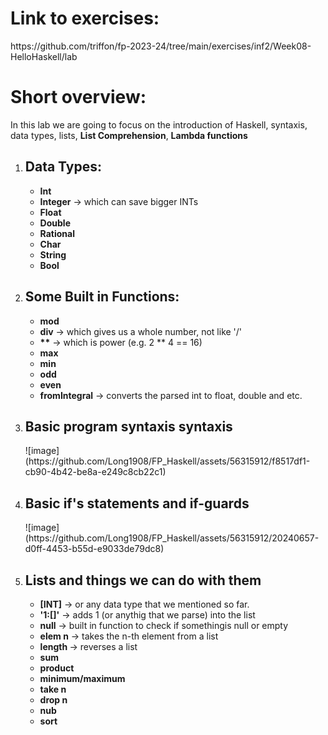 <h1>Link to exercises:</h1>
<p>https://github.com/triffon/fp-2023-24/tree/main/exercises/inf2/Week08-HelloHaskell/lab</p>
<h1>Short overview: </h1>
<p>In this lab we are going to focus on the introduction of Haskell, syntaxis, data types, lists, <b>List Comprehension</b>, <b>Lambda functions</b> </br>
<ol>
  <li>
    <h2>Data Types:</h2>
      <ul>
        <li><b>Int</b></li>
        <li><b>Integer</b> -> which can save bigger INTs</li>
        <li><b>Float</b></li>
        <li><b>Double</b></li>
        <li><b>Rational</b></li>
        <li><b>Char</b></li>
        <li><b>String</b></li>
        <li><b>Bool</b></li>
      </ul>
  </li>
  <li>
    <h2>Some Built in Functions:</h2>
      <ul>
        <li><b>mod</b></li>
        <li><b>div</b> -> which gives us a whole number, not like '/'</li>
        <li><b>**</b> -> which is power (e.g. 2 ** 4 == 16)</li>
        <li><b>max</b></li>
        <li><b>min</b></li>
        <li><b>odd</b></li>
        <li><b>even</b></li>
        <li><b>fromIntegral</b> -> converts the parsed int to float, double and etc.</li>
      </ul>
  </li>
  <li>
    <h2>Basic program syntaxis syntaxis</h2>
    ![image](https://github.com/Long1908/FP_Haskell/assets/56315912/f8517df1-cb90-4b42-be8a-e249c8cb22c1)  
  </li>
  <li>
    <h2>Basic if's statements and if-guards</h2>
    ![image](https://github.com/Long1908/FP_Haskell/assets/56315912/20240657-d0ff-4453-b55d-e9033de79dc8)
  </li>
  <li>
    <h2>Lists and things we can do with them</h2>
      <ul>
        <li><b>[INT]</b> -> or any data type that we mentioned so far.</li>
        <li><b>'1:[]'</b> -> adds 1 (or anythig that we parse) into the list</li>
        <li><b>null</b> -> built in function to check if somethingis null or empty</li>
        <li><b>elem n</b> -> takes the n-th element from a list</li>
        <li><b>length </b> -> reverses a list</li>
        <li><b>sum</b></li>
        <li><b>product</b></li>
        <li><b>minimum/maximum</b></li>
        <li><b>take n</b></li>
        <li><b>drop n</b></li>
        <li><b>nub</b></li>
        <li><b>sort</b></li>
      </ul>
  </li>
</ol>
